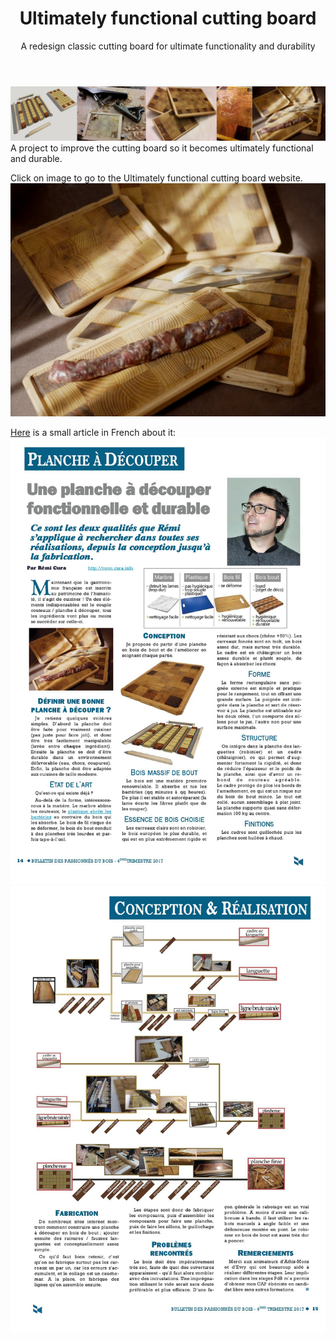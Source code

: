﻿---
layout: post
title: Ultimately functional cutting board
subtitle: A redesign classic cutting board for ultimate functionality and durability
tags: [woodworking, project]
category: woodworking
bigimg: /img/woodworking/cutting_board_banner.png
---
![ultimately functional cutting board](/img/woodworking/cutting_board_banner.png)
A project to improve the cutting board so it becomes ultimately functional and durable.

Click on image to go to the Ultimately functional cutting board website.
[![ultimately functional cutting board](/img/woodworking/cutting_board_finished.jpg)](/ultimately_functional_cutting_board)

[Here](/img/woodworking/cutting_board/article_planche_a_decouper.pdf) is a small article in French about it:
![article cutting board 1 ](/img/woodworking/cutting_board/article_planche_a_decouper1.jpg)	
![article cutting board 1 ](/img/woodworking/cutting_board/article_planche_a_decouper2.jpg)	
